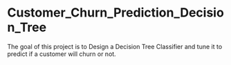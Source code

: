# Customer_Churn_Prediction_Decision_Tree

The goal of this project is to Design a Decision Tree Classifier and tune it to predict if a customer will churn or not.
